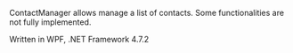 ContactManager allows manage a list of contacts.
Some functionalities are not fully implemented.

Written in WPF, .NET Framework 4.7.2
